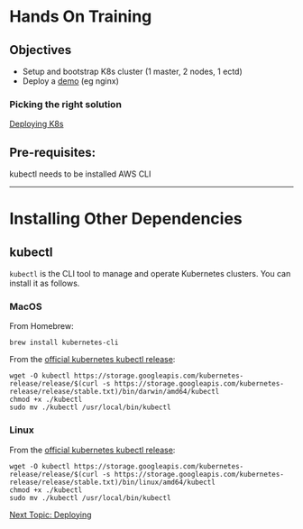 # Hands On Training

## Objectives

-  Setup and bootstrap K8s cluster (1 master, 2 nodes, 1 ectd)
-  Deploy a [demo](https://github.com/WesleyCharlesBlake/k8s-demo) (eg nginx)

### Picking the right solution

[Deploying K8s](https://kubernetes.io/docs/setup/pick-right-solution/#local-machine-solutions)


## Pre-requisites:
kubectl needs to be installed
AWS CLI

---
# Installing Other Dependencies

## kubectl

`kubectl` is the CLI tool to manage and operate Kubernetes clusters.  You can install it as follows.

### MacOS
From Homebrew:
```
brew install kubernetes-cli
```

From the [official kubernetes kubectl release](https://kubernetes.io/docs/tasks/tools/install-kubectl/):

```
wget -O kubectl https://storage.googleapis.com/kubernetes-release/release/$(curl -s https://storage.googleapis.com/kubernetes-release/release/stable.txt)/bin/darwin/amd64/kubectl
chmod +x ./kubectl
sudo mv ./kubectl /usr/local/bin/kubectl
```

### Linux
From the [official kubernetes kubectl release](https://kubernetes.io/docs/tasks/tools/install-kubectl/):

```
wget -O kubectl https://storage.googleapis.com/kubernetes-release/release/$(curl -s https://storage.googleapis.com/kubernetes-release/release/stable.txt)/bin/linux/amd64/kubectl
chmod +x ./kubectl
sudo mv ./kubectl /usr/local/bin/kubectl
```

[Next Topic: Deploying](KOPS-AWS-HA.md)